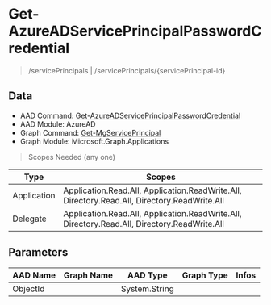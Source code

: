 # Get-AzureADServicePrincipalPasswordCredential

> /servicePrincipals | /servicePrincipals/{servicePrincipal-id}

## Data

+ AAD Command: [Get-AzureADServicePrincipalPasswordCredential](https://docs.microsoft.com/en-us/powershell/module/AzureAD/Get-AzureADServicePrincipalPasswordCredential)
+ AAD Module: AzureAD
+ Graph Command: [Get-MgServicePrincipal](https://docs.microsoft.com/en-us/powershell/module/Microsoft.Graph.Applications/Get-MgServicePrincipal)
+ Graph Module: Microsoft.Graph.Applications

> Scopes Needed (any one)

|Type|Scopes|
|---|---|
|Application|Application.Read.All, Application.ReadWrite.All, Directory.Read.All, Directory.ReadWrite.All|
|Delegate|Application.Read.All, Application.ReadWrite.All, Directory.Read.All, Directory.ReadWrite.All|

## Parameters

|AAD Name|Graph Name|AAD Type|Graph Type|Infos|
|---|---|---|---|---|
|ObjectId||System.String|||

